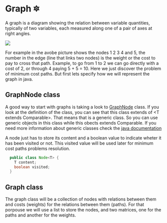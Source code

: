 # Graph :six_pointed_star:
A graph is a diagram showing the relation between variable quantities, typically of two variables, each measured along one of a pair of axes at right angles.

![](https://github.com/computer-science-uniovi/java-algorithms/blob/master/src/main/java/es/uniovi/data_structures/graph/graph-def-7.png)

For example in the avobe picture shows the nodes 1 2 3 4 and 5, the number in the edge (line that links two nodes) is the weight or the cost to pay to cross that path. Example, to go from 1 to 2 we can go directly with a cost of 2, or through 4 paying 5 + 5 = 10. Here we just discover the problem of minimum cost paths. But first lets specify how we will represent the graph in java.

## GraphNode class
A good way to start with graphs is taking a look to [GraphNode](https://github.com/computer-science-uniovi/java-algorithms/blob/master/src/main/java/es/uniovi/data_structures/graph/GraphNode.java) class.
If you look at the definition of the class, you can see that this class extends of <T extends Comparable<T>>. That means that is a generic class. So you can use generic objects in this class while this obects extends Comparable. If you need more information about generic classes check the [java documentation](https://docs.oracle.com/javase/tutorial/java/generics/types.html)

A node just has to store its content and a boolean value to indicate wheter it has been visited or not. This visited value will be used later for minimum cost paths problems resolution.

```java
  public class Node<T> {
    T content;
    boolean visited;
  }
```

## Graph class
The graph class will be a collection of nodes with relations between them and costs (weights) for the relations between them (paths). For that porpouse we will use a list to store the nodes, and two matrices, one for the paths and another for the weights.


